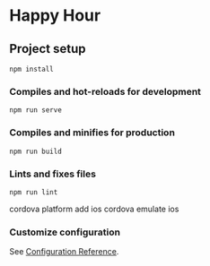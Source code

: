 # Happy Hour

## Project setup
```
npm install
```

### Compiles and hot-reloads for development
```
npm run serve
```

### Compiles and minifies for production
```
npm run build
```

### Lints and fixes files
```
npm run lint
```


cordova platform add ios
cordova emulate ios

### Customize configuration
See [Configuration Reference](https://cli.vuejs.org/config/).
